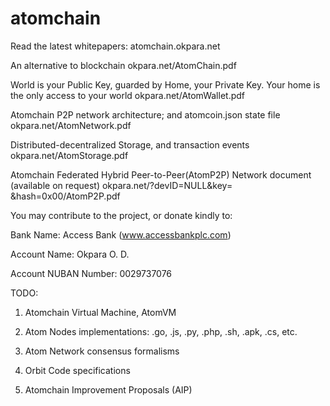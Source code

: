 # atomchain

Read the latest whitepapers:
atomchain.okpara.net

An alternative to blockchain
okpara.net/AtomChain.pdf

World is your Public Key, guarded by Home, your Private Key.
Your home is the only access to your world
okpara.net/AtomWallet.pdf

Atomchain P2P network architecture; and atomcoin.json state file
okpara.net/AtomNetwork.pdf

Distributed-decentralized Storage, and transaction events
okpara.net/AtomStorage.pdf

Atomchain Federated Hybrid Peer-to-Peer(AtomP2P) Network
document (available on request)
okpara.net/?devID=NULL&key= &hash=0x00/AtomP2P.pdf

You may contribute to the project, or donate kindly to: 

Bank Name: Access Bank (www.accessbankplc.com)

Account Name: Okpara O. D.

Account NUBAN Number: 0029737076

TODO:

1. Atomchain Virtual Machine, AtomVM

2. Atom Nodes implementations: .go, .js, .py, .php, .sh, .apk, .cs, etc.

3. Atom Network consensus formalisms

4. Orbit Code specifications

5. Atomchain Improvement Proposals (AIP)
